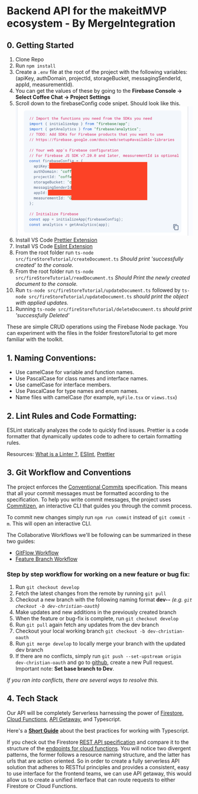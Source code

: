 # Backend API for the makeitMVP ecosystem - By MergeIntegration

## 0. Getting Started

1. Clone Repo
2. Run `npm install`
3. Create a `.env` file at the root of the project with the following variables: (apiKey, authDomain, projectId, storageBucket, messagingSenderId, appId, measurementId).
4. You can get the values of these by going to the **Firebase Console -> Select Coffee Chat -> Project Settings**
5. Scroll down to the firebaseConfig code snipet. Should look like this. ![Screenshot](./screenshot_1.png)
6. Install VS Code [Prettier Extension](https://marketplace.visualstudio.com/items?itemName=esbenp.prettier-vscode)
7. Install VS Code [Eslint Extension](https://marketplace.visualstudio.com/items?itemName=dbaeumer.vscode-eslint)
8. From the root folder run `ts-node src/fireStoreTutorial/createDocument.ts` _Should print 'successfully created' to the console._
9. From the root folder run `ts-node src/fireStoreTutorial/readDocument.ts` _Should Print the newly created document to the console._
10. Run `ts-node src/fireStoreTutorial/updateDocument.ts` followed by `ts-node src/fireStoreTutorial/updateDocument.ts` _should print the object with applied updates._
11. Running `ts-node src/fireStoreTutorial/deleteDocument.ts` _should print 'successfully Deleted'_

These are simple CRUD operations using the Firebase Node package. You can experiment with the files in the folder firestoreTutorial to get more familiar with the toolkit.

## 1. Naming Conventions:

- Use camelCase for variable and function names.
- Use PascalCase for class names and interface names.
- Use camelCase for interface members.
- Use PascalCase for type names and enum names.
- Name files with camelCase (for example, `myFile.tsx` or `views.tsx`)

## 2. Lint Rules and Code Formatting:

ESLint statically analyzes the code to quickly find issues. Prettier is a code formatter that dynamically updates code to adhere to certain formatting rules.

Resources: [What is a Linter ?](https://www.testim.io/blog/what-is-a-linter-heres-a-definition-and-quick-start-guide/), [ESlint](https://typescript-eslint.io/), [Prettier](https://prettier.io/docs/en/)

## 3. Git Workflow and Conventions

The project enforces the [Conventional Commits](https://www.conventionalcommits.org/) specification. This means that all your commit messages must be formatted according to the specification. To help you write commit messages, the project uses [Commitizen](https://github.com/commitizen/cz-cli), an interactive CLI that guides you through the commit process.

To commit new changes simply run `npm run commit` instead of `git commit -m`. This will open an interactive CLI.

The Collaborative Workflows we'll be following can be summarized in these two guides:

- [GitFlow Workflow](https://www.atlassian.com/git/tutorials/comparing-workflows/gitflow-workflow)
- [Feature Branch Workflow](https://www.atlassian.com/git/tutorials/comparing-workflows/feature-branch-workflow)

### Step by step workflow for working on a new feature or bug fix:

1. Run `git checkout develop`
2. Fetch the latest changes from the remote by running `git pull`
3. Checkout a new branch with the following naming format **dev-<user>-<feature>** _(e.g. `git checkout -b dev-christian-oauth`)_
4. Make updates and new additions in the previously created branch
5. When the feature or bug-fix is complete, run `git checkout develop`
6. Run `git pull` again fetch any updates from the dev branch
7. Checkout your local working branch `git checkout -b dev-christian-oauth`
8. Run `git merge develop` to locally merge your branch with the updated dev branch
9. If there are no conflicts, simply run `git push --set-upstream origin dev-christian-oauth` and go to [github](https://github.com/makeitMVPadmin/Communiti-Platform/pulls), create a new Pull request. Important note: **Set base branch to Dev**.

_If you ran into conflicts, there are several ways to resolve this._

## 4. Tech Stack

Our API will be completely Serverless harnessing the power of [Firestore](https://firebase.google.com/docs/firestore), [Cloud Functions](https://firebase.google.com/docs/functions), [API Getaway](https://cloud.google.com/api-gateway), and Typescript.

Here's a **[Short Guide](https://docs.aws.amazon.com/prescriptive-guidance/latest/best-practices-cdk-typescript-iac/typescript-best-practices.html#naming-conventions)** about the best practices for working with Typescript.

If you check out the Firestore [REST API specification](https://firebase.google.com/docs/firestore/reference/rest/#rest-resource:-v1.projects.databases.documents) and compare it to the structure of the [endpoints for cloud functions](https://cloud.google.com/functions/docs/calling/http#url). You will notice two divergent patterns, the former follows a resource naming structure, and the latter has urls that are action oriented. So in order to create a fully serverless API solution that adheres to RESTful principles and provides a consistent, easy to use interface for the frontend teams, we can use API getaway, this would allow us to create a unified interface that can route requests to either Firestore or Cloud Functions.
